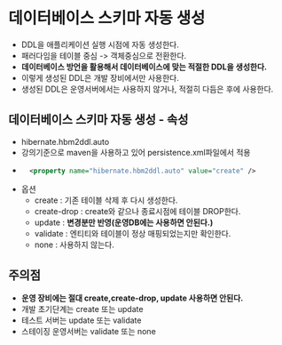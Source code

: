 # 데이터베이스 스키마 자동 생성

- DDL을 애플리케이션 실행 시점에 자동 생성한다.
- 패러다임을 테이블 중심 -> 객체중심으로 전환한다. 
- **데이터베이스 방언을 활용해서 데이터베이스에 맞는 적절한 DDL을 생성한다.**
- 이렇게 생성된 DDL은 개발 장비에서만 사용한다.
- 생성된 DDL은 운영서버에서는 사용하지 않거나, 적절히 다듬은 후에 사용한다.

## 데이터베이스 스키마 자동 생성 - 속성
- hibernate.hbm2ddl.auto 
- 강의기준으로 maven을 사용하고 있어 persistence.xml파일에서 적용
- ``` xml
    <property name="hibernate.hbm2ddl.auto" value="create" />
    ```
- 옵션
    - create : 기존 테이블 삭제 후 다시 생성한다.
    - create-drop : create와 같으나 종료시점에 테이블 DROP한다.
    - update : __변경분만 반영(운영DB에는 사용하면 안된다.)__
    - validate : 엔티티와 테이블이 정상 매핑되었는지만 확인한다. 
    - none : 사용하지 않는다.

## 주의점
- **운영 장비에는 절대 create,create-drop, update 사용하면 안된다.**
- 개발 초기단계는 create 또는 update
- 테스트 서버는 update 또는 validate
- 스테이징 운영서버는 validate 또는 none
    